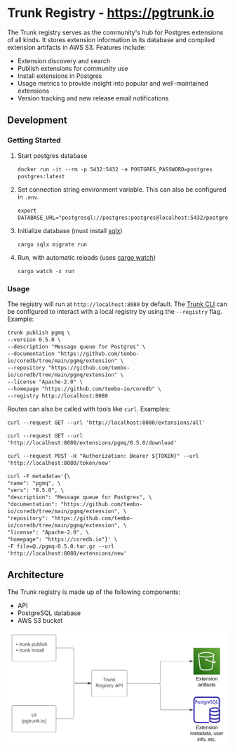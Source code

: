 # Trunk Registry - https://pgtrunk.io
The Trunk registry serves as the community's hub for Postgres extensions of all kinds. It stores extension information
in its database and compiled extension artifacts in AWS S3. Features include:

- Extension discovery and search
- Publish extensions for community use
- Install extensions in Postgres
- Usage metrics to provide insight into popular and well-maintained extensions
- Version tracking and new release email notifications

## Development
### Getting Started

1. Start postgres database
    ```
    docker run -it --rm -p 5432:5432 -e POSTGRES_PASSWORD=postgres postgres:latest
    ```

2. Set connection string environment variable. This can also be configured in `.env`.
    ```
    export DATABASE_URL="postgresql://postgres:postgres@localhost:5432/postgres"
    ```

3. Initialize database (must install [sqlx](https://crates.io/crates/sqlx-cli))
    ```
    cargo sqlx migrate run
    ```

4. Run, with automatic reloads (uses [cargo watch](https://crates.io/crates/cargo-watch))
    ```
    cargo watch -x run
    ```

### Usage
The registry will run at `http://localhost:8080` by default. The [Trunk CLI](../cli) can be configured to interact with
a local registry by using the `--registry` flag. Example:
```shell
trunk publish pgmq \
--version 0.5.0 \
--description "Message queue for Postgres" \
--documentation "https://github.com/tembo-io/coredb/tree/main/pgmq/extension" \
--repository "https://github.com/tembo-io/coredb/tree/main/pgmq/extension" \
--license "Apache-2.0" \
--homepage "https://github.com/tembo-io/coredb" \
--registry http://localhost:8080
```

Routes can also be called with tools like `curl`. Examples:
```shell
curl --request GET --url 'http://localhost:8080/extensions/all'
```

```shell
curl --request GET --url 'http://localhost:8080/extensions/pgmq/0.5.0/download'
```

```shell
curl --request POST -H "Authorization: Bearer ${TOKEN}" --url 'http://localhost:8080/token/new'
```

```shell
curl -F metadata='{\
"name": "pgmq", \
"vers": "0.5.0", \
"description": "Message queue for Postgres", \
"documentation": "https://github.com/tembo-io/coredb/tree/main/pgmq/extension", \
"repository": "https://github.com/tembo-io/coredb/tree/main/pgmq/extension", \
"license": "Apache-2.0", \
"homepage": "https://coredb.io"}' \
-F file=@./pgmq-0.5.0.tar.gz --url 'http://localhost:8080/extensions/new'
```

## Architecture
The Trunk registry is made up of the following components:
- API
- PostgreSQL database
- AWS S3 bucket

![architecture.svg](../assets/architecture.svg)
